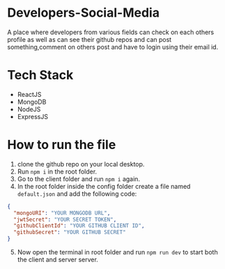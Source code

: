 # Developers-Social-Media

A place where developers from various fields can check on each others profile as well 
as can see their github repos and can post something,comment on others post and have to login using their email id.

# Tech Stack

* ReactJS
* MongoDB
* NodeJS
* ExpressJS

# How to run the file
1. clone the github repo on your local desktop.
2. Run `npm i` in the root folder.
3. Go to the client folder and run `npm i` again.
4. In the root folder inside the config folder create a file named `default.json` and add the following code:
```JSON 
{
  "mongoURI": "YOUR MONGODB URL",
  "jwtSecret": "YOUR SECRET TOKEN",
  "githubClientId": "YOUR GITHUB CLIENT ID",
  "githubSecret": "YOUR GITHUB SECRET"
}
```
5. Now open the terminal in root folder and run `npm run dev` to start both the client and server server.
